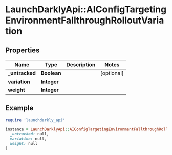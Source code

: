 # LaunchDarklyApi::AIConfigTargetingEnvironmentFallthroughRolloutVariation

## Properties

| Name | Type | Description | Notes |
| ---- | ---- | ----------- | ----- |
| **_untracked** | **Boolean** |  | [optional] |
| **variation** | **Integer** |  |  |
| **weight** | **Integer** |  |  |

## Example

```ruby
require 'launchdarkly_api'

instance = LaunchDarklyApi::AIConfigTargetingEnvironmentFallthroughRolloutVariation.new(
  _untracked: null,
  variation: null,
  weight: null
)
```

